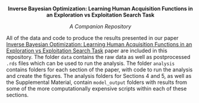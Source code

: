 **<p align="center"> Inverse Bayesian Optimization: Learning Human Acquisition Functions in an Exploration vs Exploitation Search Task</p>**

*<p align="center"> A Companion Repository </p>*

All of the data and code to produce the results presented in our paper [Inverse Bayesian Optimization: Learning Human Acquisition Functions in an Exploration vs Exploitation Search Task](https://arxiv.org/abs/2104.09237) paper are included in this repository.  The folder `data` contains the raw data as well as postprocessed `.rds` files which can be used to run the analysis.  The folder `analysis` contains folders for each section of the paper, with code to run the analysis and create the figures.  The analysis folders for Sections 4 and 5, as well as the Supplemental Material, contain `model_output` folders with results from some of the more computationally expensive scripts within each of these sections.  
